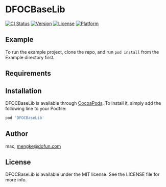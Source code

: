 # DFOCBaseLib

[![CI Status](https://img.shields.io/travis/mac/DFOCBaseLib.svg?style=flat)](https://travis-ci.org/mac/DFOCBaseLib)
[![Version](https://img.shields.io/cocoapods/v/DFOCBaseLib.svg?style=flat)](https://cocoapods.org/pods/DFOCBaseLib)
[![License](https://img.shields.io/cocoapods/l/DFOCBaseLib.svg?style=flat)](https://cocoapods.org/pods/DFOCBaseLib)
[![Platform](https://img.shields.io/cocoapods/p/DFOCBaseLib.svg?style=flat)](https://cocoapods.org/pods/DFOCBaseLib)

## Example

To run the example project, clone the repo, and run `pod install` from the Example directory first.

## Requirements

## Installation

DFOCBaseLib is available through [CocoaPods](https://cocoapods.org). To install
it, simply add the following line to your Podfile:

```ruby
pod 'DFOCBaseLib'
```

## Author

mac, mengke@dofun.com

## License

DFOCBaseLib is available under the MIT license. See the LICENSE file for more info.
